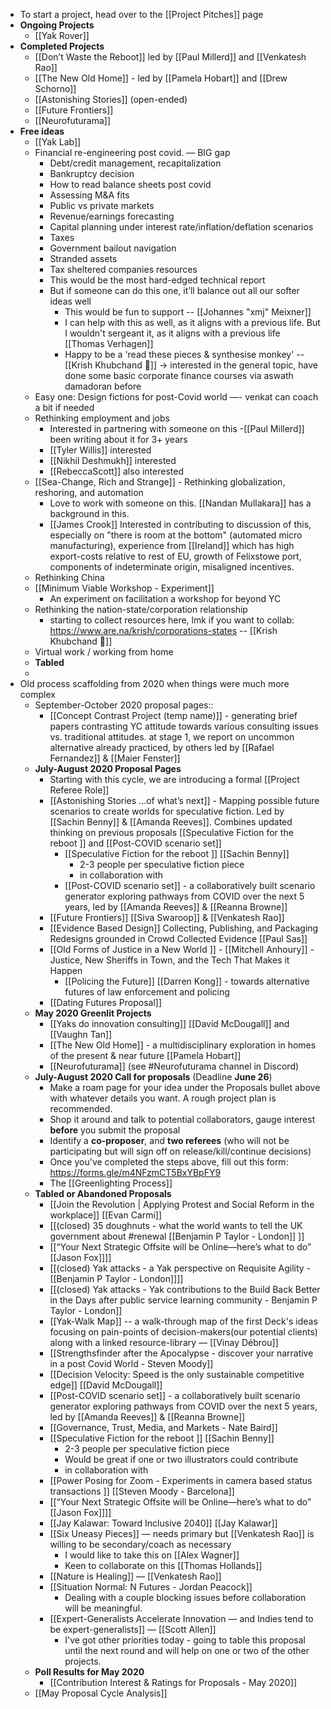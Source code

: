 - To start a project, head over to the [[Project Pitches]] page
- **Ongoing Projects**
    - [[Yak Rover]]
- **Completed Projects**
    - [[Don’t Waste the Reboot]] led by [[Paul Millerd]] and [[Venkatesh Rao]]
    - [[The New Old Home]] - led by  [[Pamela Hobart]] and [[Drew Schorno]]
    - [[Astonishing Stories]] (open-ended)
    - [[Future Frontiers]]
    - [[Neurofuturama]]
- **Free ideas**
    - [[Yak Lab]] 
    - Financial re-engineering post covid. — BIG gap
        - Debt/credit management, recapitalization
        - Bankruptcy decision
        - How to read balance sheets post covid
        - Assessing M&A fits
        - Public vs private markets
        - Revenue/earnings forecasting
        - Capital planning under interest rate/inflation/deflation scenarios
        - Taxes
        - Government bailout navigation
        - Stranded assets
        - Tax sheltered companies resources
        - This would be the most hard-edged technical report
        - But if someone can do this one, it’ll balance out all our softer ideas well
            - This would be fun to support -- [[Johannes "xmj" Meixner]]
            - I can help with this as well, as it aligns with a previous life. But I wouldn't sergeant it, as it aligns with a previous life [[Thomas Verhagen]]
            - Happy to be a 'read these pieces & synthesise monkey' -- [[Krish Khubchand 🎈]] -> interested in the general topic, have done some basic corporate finance courses via aswath damadoran before
    - Easy one: Design fictions for post-Covid world —- venkat can coach a bit if needed 
    - Rethinking employment and jobs
        - Interested in partnering with someone on this -[[Paul Millerd]] been writing about it for 3+ years
        - [[Tyler Willis]] interested
        - [[Nikhil Deshmukh]] interested
        - [[RebeccaScott]] also interested
    - [[Sea-Change, Rich and Strange]] - Rethinking globalization, reshoring, and automation
        - Love to work with someone on this. [[Nandan Mullakara]] has a background in this.
        - [[James Crook]] Interested in contributing to discussion of this, especially on "there is room at the bottom" (automated micro manufacturing), experience from [[Ireland]] which has high export-costs relative to rest of EU, growth of Felixstowe port, components of indeterminate origin, misaligned incentives. 
    - Rethinking China
    - [[Minimum Viable Workshop  - Experiment]]
        - An experiment on facilitation a workshop for beyond YC
    - Rethinking the nation-state/corporation relationship
        - starting to collect resources here, lmk if you want to collab: https://www.are.na/krish/corporations-states -- [[Krish Khubchand 🎈]]
    - Virtual work / working from home
    - **Tabled**
    - 
- Old process scaffolding from 2020 when things were much more complex
    - September-October 2020 proposal pages::
        - [[Concept Contrast Project (temp name)]] - generating brief papers contrasting YC attitude towards various consulting issues vs. traditional attitudes. at stage 1, we report on uncommon alternative already practiced, by others led by [[Rafael Fernandez]] & [[Maier Fenster]]
    - **July-August 2020 Proposal Pages**
        - Starting with this cycle, we are introducing a formal [[Project Referee Role]]
        - [[Astonishing Stories
...of what’s next]] - Mapping possible future scenarios to create worlds for speculative fiction. Led by [[Sachin Benny]] & [[Amanda Reeves]]. Combines updated thinking on previous proposals [[Speculative Fiction for the reboot ]] and [[Post-COVID scenario set]]
            - [[Speculative Fiction for the reboot ]] [[Sachin Benny]]
                - 2-3 people per speculative fiction piece
                - in collaboration with
            - [[Post-COVID scenario set]] - a collaboratively built scenario generator exploring pathways from COVID over the next 5 years, led by [[Amanda Reeves]] & [[Reanna Browne]]
        - [[Future Frontiers]] [[Siva Swaroop]] & [[Venkatesh Rao]] 
        - [[Evidence Based Design]] Collecting, Publishing, and Packaging Redesigns grounded in Crowd Collected Evidence [[Paul Sas]]
        - [[Old Forms of Justice in a New World ]] - [[Mitchell Anhoury]] - Justice, New Sheriffs in Town, and the Tech That Makes it Happen
            - [[Policing the Future]] [[Darren Kong]] - towards alternative futures of law enforcement and policing
        - [[Dating Futures Proposal]]
    - **May 2020 Greenlit Projects**
        - [[Yaks do innovation consulting]] [[David McDougall]] and [[Vaughn Tan]] 
        - [[The New Old Home]] - a multidisciplinary exploration in homes of the present & near future  [[Pamela Hobart]]
        - [[Neurofuturama]] (see #Neurofuturama channel in Discord)
    - **July-August 2020 Call for proposals** (Deadline **June 26**)
        - Make a roam page for your idea under the Proposals bullet above with whatever details you want. A rough project plan is recommended.
        - Shop it around and talk to potential collaborators, gauge interest **before** you submit the proposal
        - Identify a **co-proposer**, and **two referees** (who will not be participating but will sign off on release/kill/continue decisions)
        - Once you've completed the steps above, fill out this form: https://forms.gle/m4NFzmCT5BxYBpFY9
        - The [[Greenlighting Process]]
    - **Tabled or Abandoned Proposals** 
        - [[Join the Revolution | Applying Protest and Social Reform in the workplace]] [[Evan Carmi]]
        - [[(closed) 35 doughnuts - what the world wants to tell the UK government about #renewal [[Benjamin P Taylor - London]] ]]
        - [[“Your Next Strategic Offsite will be Online—here’s what to do” [[Jason Fox]]]]
        - [[(closed) Yak attacks - a Yak perspective on Requisite Agility - [[Benjamin P Taylor - London]]]]
        - [[(closed) Yak attacks - Yak contributions to the Build Back Better in the Days after public service learning community - Benjamin P Taylor - London]]
        - [[Yak-Walk Map]] -- a walk-through map of the first Deck's ideas focusing on pain-points of decision-makers(our potential clients) along with a linked resource-library  — [[Vinay Débrou]] 
        - [[Strengthsfinder after the Apocalypse - discover your narrative in a post Covid World - Steven Moody]]
        - [[Decision Velocity: Speed is the only sustainable competitive edge]] [[David McDougall]]
        - [[Post-COVID scenario set]] - a collaboratively built scenario generator exploring pathways from COVID over the next 5 years, led by [[Amanda Reeves]] & [[Reanna Browne]]
        - [[Governance, Trust, Media, and Markets - Nate Baird]]
        - [[Speculative Fiction for the reboot ]] [[Sachin Benny]]
            - 2-3 people per speculative fiction piece
            - Would be great if one or two illustrators could contribute 
            - in collaboration with
        - [[Power Posing for Zoom - Experiments in camera based status transactions ]] [[Steven Moody - Barcelona]]
        - [[“Your Next Strategic Offsite will be Online—here’s what to do” [[Jason Fox]]]]
        - [[Jay Kalawar: Toward Inclusive 2040]] [[Jay Kalawar]]
        - [[Six Uneasy Pieces]] — needs primary but [[Venkatesh Rao]] is willing to be secondary/coach as necessary
            - I would like to take this on [[Alex Wagner]]
            - Keen to collaborate on this [[Thomas Hollands]]
        - [[Nature is Healing]] — [[Venkatesh Rao]]
        - [[Situation Normal: N Futures - Jordan Peacock]]
            - Dealing with a couple blocking issues before collaboration will be meaningful.
        - [[Expert-Generalists Accelerate Innovation — and Indies tend to be expert-generalists]] — [[Scott Allen]]
            - I've got other priorities today - going to table this proposal until the next round and will help on one or two of the other projects.
    - **Poll Results for May 2020**
        - [[Contribution Interest & Ratings for Proposals - May 2020]]
    - [[May Proposal Cycle Analysis]]
